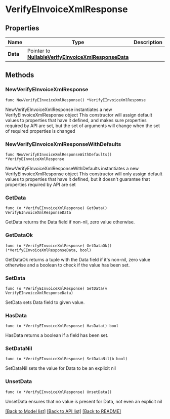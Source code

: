 # VerifyEInvoiceXmlResponse

## Properties

Name | Type | Description | Notes
------------ | ------------- | ------------- | -------------
**Data** | Pointer to [**NullableVerifyEInvoiceXmlResponseData**](VerifyEInvoiceXmlResponseData.md) |  | [optional] 

## Methods

### NewVerifyEInvoiceXmlResponse

`func NewVerifyEInvoiceXmlResponse() *VerifyEInvoiceXmlResponse`

NewVerifyEInvoiceXmlResponse instantiates a new VerifyEInvoiceXmlResponse object
This constructor will assign default values to properties that have it defined,
and makes sure properties required by API are set, but the set of arguments
will change when the set of required properties is changed

### NewVerifyEInvoiceXmlResponseWithDefaults

`func NewVerifyEInvoiceXmlResponseWithDefaults() *VerifyEInvoiceXmlResponse`

NewVerifyEInvoiceXmlResponseWithDefaults instantiates a new VerifyEInvoiceXmlResponse object
This constructor will only assign default values to properties that have it defined,
but it doesn't guarantee that properties required by API are set

### GetData

`func (o *VerifyEInvoiceXmlResponse) GetData() VerifyEInvoiceXmlResponseData`

GetData returns the Data field if non-nil, zero value otherwise.

### GetDataOk

`func (o *VerifyEInvoiceXmlResponse) GetDataOk() (*VerifyEInvoiceXmlResponseData, bool)`

GetDataOk returns a tuple with the Data field if it's non-nil, zero value otherwise
and a boolean to check if the value has been set.

### SetData

`func (o *VerifyEInvoiceXmlResponse) SetData(v VerifyEInvoiceXmlResponseData)`

SetData sets Data field to given value.

### HasData

`func (o *VerifyEInvoiceXmlResponse) HasData() bool`

HasData returns a boolean if a field has been set.

### SetDataNil

`func (o *VerifyEInvoiceXmlResponse) SetDataNil(b bool)`

 SetDataNil sets the value for Data to be an explicit nil

### UnsetData
`func (o *VerifyEInvoiceXmlResponse) UnsetData()`

UnsetData ensures that no value is present for Data, not even an explicit nil

[[Back to Model list]](../README.md#documentation-for-models) [[Back to API list]](../README.md#documentation-for-api-endpoints) [[Back to README]](../README.md)


